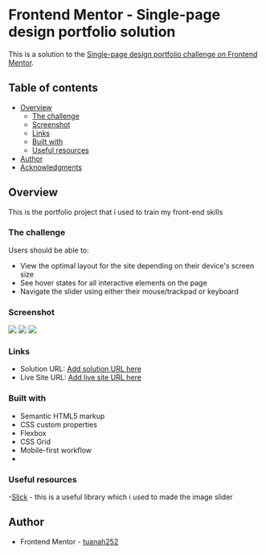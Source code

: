 # Frontend Mentor - Single-page design portfolio solution

This is a solution to the [Single-page design portfolio challenge on Frontend Mentor](https://www.frontendmentor.io/challenges/singlepage-design-portfolio-2MMhyhfKVo). 

## Table of contents

- [Overview](#overview)
  - [The challenge](#the-challenge)
  - [Screenshot](#screenshot)
  - [Links](#links)
  - [Built with](#built-with)
  - [Useful resources](#useful-resources)
- [Author](#author)
- [Acknowledgments](#acknowledgments)


## Overview
This is the portfolio project that i used to train my front-end skills
### The challenge

Users should be able to:

- View the optimal layout for the site depending on their device's screen size
- See hover states for all interactive elements on the page
- Navigate the slider using either their mouse/trackpad or keyboard

### Screenshot

![](./screenshot/1.jpg)
![](./screenshot/2.jpg)
![](./screenshot/3.jpg)

### Links

- Solution URL: [Add solution URL here](https://www.frontendmentor.io/solutions/singlepage-design-portfolio-yK-Oh4hx8h)
- Live Site URL: [Add live site URL here](https://my-portfolio-taupe-pi.vercel.app/)

### Built with

- Semantic HTML5 markup
- CSS custom properties
- Flexbox
- CSS Grid
- Mobile-first workflow
- 
### Useful resources

-[Slick](https://kenwheeler.github.io/slick/) - this is a useful library which i used to made the image slider

## Author

- Frontend Mentor - [tuanah252](https://www.frontendmentor.io/profile/tuanah252)

